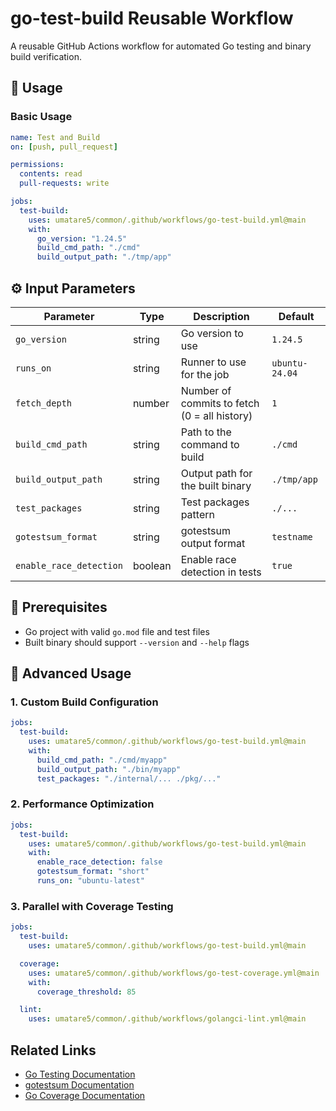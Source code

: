 # go-test-build Reusable Workflow

A reusable GitHub Actions workflow for automated Go testing and binary build verification.

## 🚀 Usage

### Basic Usage

```yaml
name: Test and Build
on: [push, pull_request]

permissions:
  contents: read
  pull-requests: write

jobs:
  test-build:
    uses: umatare5/common/.github/workflows/go-test-build.yml@main
    with:
      go_version: "1.24.5"
      build_cmd_path: "./cmd"
      build_output_path: "./tmp/app"
```

## ⚙️ Input Parameters

| Parameter               | Type    | Description                                  | Default        |
| ----------------------- | ------- | -------------------------------------------- | -------------- |
| `go_version`            | string  | Go version to use                            | `1.24.5`       |
| `runs_on`               | string  | Runner to use for the job                    | `ubuntu-24.04` |
| `fetch_depth`           | number  | Number of commits to fetch (0 = all history) | `1`            |
| `build_cmd_path`        | string  | Path to the command to build                 | `./cmd`        |
| `build_output_path`     | string  | Output path for the built binary             | `./tmp/app`    |
| `test_packages`         | string  | Test packages pattern                        | `./...`        |
| `gotestsum_format`      | string  | gotestsum output format                      | `testname`     |
| `enable_race_detection` | boolean | Enable race detection in tests               | `true`         |

## 📝 Prerequisites

- Go project with valid `go.mod` file and test files
- Built binary should support `--version` and `--help` flags

## 📖 Advanced Usage

### 1. Custom Build Configuration

```yaml
jobs:
  test-build:
    uses: umatare5/common/.github/workflows/go-test-build.yml@main
    with:
      build_cmd_path: "./cmd/myapp"
      build_output_path: "./bin/myapp"
      test_packages: "./internal/... ./pkg/..."
```

### 2. Performance Optimization

```yaml
jobs:
  test-build:
    uses: umatare5/common/.github/workflows/go-test-build.yml@main
    with:
      enable_race_detection: false
      gotestsum_format: "short"
      runs_on: "ubuntu-latest"
```

### 3. Parallel with Coverage Testing

```yaml
jobs:
  test-build:
    uses: umatare5/common/.github/workflows/go-test-build.yml@main

  coverage:
    uses: umatare5/common/.github/workflows/go-test-coverage.yml@main
    with:
      coverage_threshold: 85

  lint:
    uses: umatare5/common/.github/workflows/golangci-lint.yml@main
```

## Related Links

- [Go Testing Documentation](https://go.dev/doc/tutorial/add-a-test)
- [gotestsum Documentation](https://github.com/gotestyourself/gotestsum)
- [Go Coverage Documentation](https://go.dev/blog/cover)
